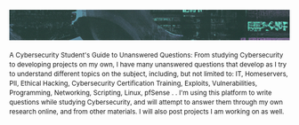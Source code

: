 <p><img src="banner.png" /></p>
<small>A Cybersecurity Student's Guide to Unanswered Questions: From studying Cybersecurity to developing projects on my own, I have many unanswered questions that develop as I try to understand different topics on the subject, including, but not limited to: IT, Homeservers, PII,  Ethical Hacking, Cybersecurity Certification Training, Exploits, Vulnerabilities, Programming, Networking, Scripting, Linux, pfSense . .  I'm using this platform to   write questions while studying Cybersecurity, and will attempt to answer them through my own research online, and from other materials. I will also post projects I am working on as well.</small>

